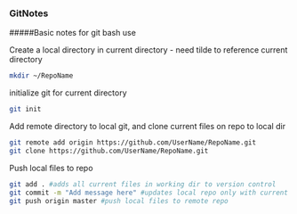 ### GitNotes
#####Basic notes for git bash use

Create a local directory in current directory - need tilde to reference current directory
```bash
mkdir ~/RepoName
````

initialize git for current directory
```bash
git init
```

Add remote directory to local git, and clone current files on repo to local dir
```bash
git remote add origin https://github.com/UserName/RepoName.git
git clone https://github.com/UserName/RepoName.git
```

Push local files to repo
```bash
git add . #adds all current files in working dir to version control
git commit -m "Add message here" #updates local repo only with current updates
git push origin master #push local files to remote repo
```
